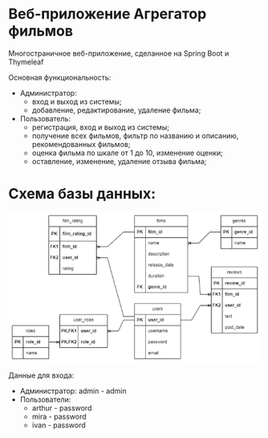 # Веб-приложение Агрегатор фильмов

Многостраничное веб-приложение, сделанное на Spring Boot и Thymeleaf

Основная функциональность:
- Администратор:
  - вход и выход из системы;
  - добавление, редактирование, удаление фильма;
- Пользователь:
  - регистрация, вход и выход из системы;
  - получение всех фильмов, фильтр по названию и описанию, рекомендованных фильмов;
  - оценка фильма по шкале от 1 до 10, изменение оценки;
  - оставление, изменение, удаление отзыва фильма;

# Схема базы данных:
![Alt text](src/main/resources/static/movierate.png "Схема базы данных")

Данные для входа:
- Администратор: admin - admin
- Пользователи: 
  - arthur - password
  - mira - password
  - ivan - password